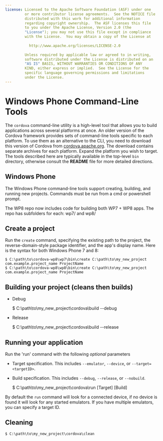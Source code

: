 ```yaml
---
license: Licensed to the Apache Software Foundation (ASF) under one
         or more contributor license agreements.  See the NOTICE file
         distributed with this work for additional information
         regarding copyright ownership.  The ASF licenses this file
         to you under the Apache License, Version 2.0 (the
         "License"); you may not use this file except in compliance
         with the License.  You may obtain a copy of the License at
         
           http://www.apache.org/licenses/LICENSE-2.0
         
         Unless required by applicable law or agreed to in writing,
         software distributed under the License is distributed on an
         "AS IS" BASIS, WITHOUT WARRANTIES OR CONDITIONS OF ANY
         KIND, either express or implied.  See the License for the
         specific language governing permissions and limitations
         under the License.
---
```


# Windows Phone Command-Line Tools

The `cordova` command-line utility is a high-level tool that allows
you to build applications across several platforms at once. An older
version of the Cordova framework provides sets of command-line tools
specific to each platform. To use them as an alternative to the CLI,
you need to download this version of Cordova from
[cordova.apache.org](http://cordova.apache.org). The download contains
separate archives for each platform. Expand the platform you wish to
target. The tools described here are typically available in the
top-level `bin` directory, otherwise consult the __README__ file for
more detailed directions.

## Windows Phone

The Windows Phone command-line tools support creating, building, and
running new projects. Commands must be run from a cmd or powershell
prompt.

The WP8 repo now includes code for building both WP7 + WP8 apps.  The
repo has subfolders for each: wp7/ and wp8/

## Create a project

Run the `create` command, specifying the existing path to the project,
the reverse-domain-style package identifier, and the app's display
name.  Here is the syntax for both Windows Phone 7 and 8:

    $ C:\path\to\cordova-wp8\wp7\bin\create C:\path\to\my_new_project com.example.project_name ProjectName
    $ C:\path\to\cordova-wp8\wp8\bin\create C:\path\to\my_new_project com.example.project_name ProjectName    

## Building your project (cleans then builds)

* Debug

    $ C:\path\to\my_new_project\cordova\build --debug

* Release

    $ C:\path\to\my_new_project\cordova\build --release

## Running your application

Run the 'run' command with the following *optional* parameters

* Target specification. This includes `--emulator`, `--device`, or `--target=<targetID>`.
* Build specification. This includes `--debug`, `--release`, or `--nobuild`.

    $ C:\path\to\my_new_project\cordova\run [Target] [Build]

By default the `run` command will look for a connected device, if no
device is found it will look for any started emulators. If you have
multiple emulators, you can specify a target ID.

## Cleaning

    $ C:\path\to\my_new_project\cordova\clean


